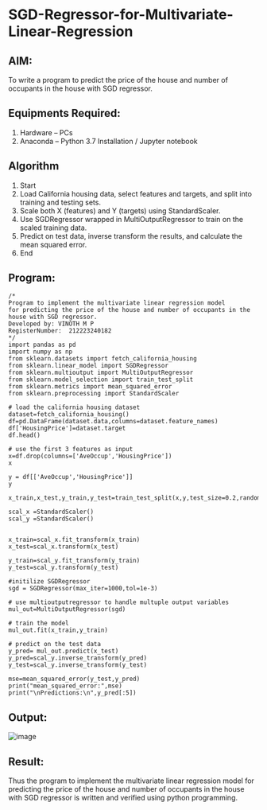 # SGD-Regressor-for-Multivariate-Linear-Regression
## AIM:
To write a program to predict the price of the house and number of occupants in the house with SGD regressor.
## Equipments Required:
1. Hardware – PCs
2. Anaconda – Python 3.7 Installation / Jupyter notebook
## Algorithm
1. Start
2. Load California housing data, select features and targets, and split into training and testing sets.
3. Scale both X (features) and Y (targets) using StandardScaler.
4. Use SGDRegressor wrapped in MultiOutputRegressor to train on the scaled training data.
5. Predict on test data, inverse transform the results, and calculate the mean squared error.
6. End
## Program:
```
/*
Program to implement the multivariate linear regression model
for predicting the price of the house and number of occupants in the house with SGD regressor.
Developed by: VINOTH M P
RegisterNumber:  212223240182
*/
import pandas as pd
import numpy as np
from sklearn.datasets import fetch_california_housing
from sklearn.linear_model import SGDRegressor
from sklearn.multioutput import MultiOutputRegressor
from sklearn.model_selection import train_test_split
from sklearn.metrics import mean_squared_error
from sklearn.preprocessing import StandardScaler

# load the california housing dataset
dataset=fetch_california_housing()
df=pd.DataFrame(dataset.data,columns=dataset.feature_names)
df['HousingPrice']=dataset.target
df.head()

# use the first 3 features as input
x=df.drop(columns=['AveOccup','HousingPrice'])
x

y = df[['AveOccup','HousingPrice']]
y

x_train,x_test,y_train,y_test=train_test_split(x,y,test_size=0.2,random_state=42)

scal_x =StandardScaler()
scal_y =StandardScaler()


x_train=scal_x.fit_transform(x_train)
x_test=scal_x.transform(x_test)

y_train=scal_y.fit_transform(y_train)
y_test=scal_y.transform(y_test)

#initilize SGDRegressor
sgd = SGDRegressor(max_iter=1000,tol=1e-3)

# use multioutputregressor to handle multuple output variables
mul_out=MultiOutputRegressor(sgd)

# train the model
mul_out.fit(x_train,y_train)

# predict on the test data
y_pred= mul_out.predict(x_test)
y_pred=scal_y.inverse_transform(y_pred)
y_test=scal_y.inverse_transform(y_test)

mse=mean_squared_error(y_test,y_pred)
print("mean_squared_error:",mse)
print("\nPredictions:\n",y_pred[:5])
```

## Output:

![image](https://github.com/user-attachments/assets/a40f716d-1340-4f64-bac3-6ad8906905ad)


## Result:
Thus the program to implement the multivariate linear regression model for predicting the price of the house and number of occupants in the house with SGD regressor is written and verified using python programming.
